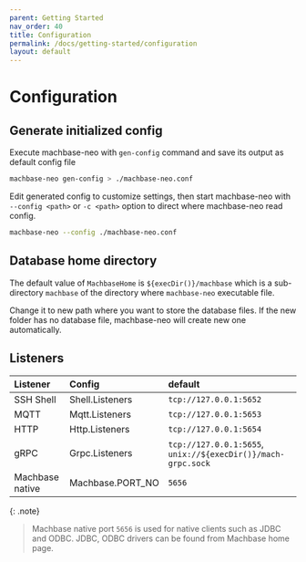 ```yaml
---
parent: Getting Started
nav_order: 40
title: Configuration
permalink: /docs/getting-started/configuration
layout: default
---
```

# Configuration

## Generate initialized config

Execute machbase-neo with `gen-config` command and save its output as default config file

```sh
machbase-neo gen-config > ./machbase-neo.conf
```

Edit generated config to customize settings, then start machbase-neo with `--config <path>` or `-c <path>` option to direct where machbase-neo read config.

```sh
machbase-neo --config ./machbase-neo.conf
```

## Database home directory

The default value of `MachbaseHome` is `${execDir()}/machbase` which is a sub-directory `machbase` of the directory where `machbase-neo` executable file.

Change it to new path where you want to store the database files. If the new folder has no database file, machbase-neo will create new one automatically.

## Listeners

| Listener                  | Config            | default                 |
|:--------------------------|:------------------|:------------------------|
| SSH Shell                 | Shell.Listeners   | `tcp://127.0.0.1:5652`  |
| MQTT                      | Mqtt.Listeners    | `tcp://127.0.0.1:5653`  |
| HTTP                      | Http.Listeners    | `tcp://127.0.0.1:5654`  |
| gRPC                      | Grpc.Listeners    | `tcp://127.0.0.1:5655`, `unix://${execDir()}/mach-grpc.sock` |
| Machbase native           | Machbase.PORT_NO  | `5656`                  |

{: .note}

> Machbase native port `5656` is used for native clients such as JDBC and ODBC.
> JDBC, ODBC drivers can be found from Machbase home page.
